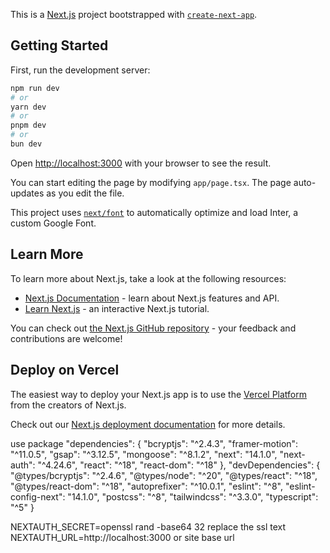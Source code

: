 This is a [Next.js](https://nextjs.org/) project bootstrapped with [`create-next-app`](https://github.com/vercel/next.js/tree/canary/packages/create-next-app).

## Getting Started

First, run the development server:

```bash
npm run dev
# or
yarn dev
# or
pnpm dev
# or
bun dev
```

Open [http://localhost:3000](http://localhost:3000) with your browser to see the result.

You can start editing the page by modifying `app/page.tsx`. The page auto-updates as you edit the file.

This project uses [`next/font`](https://nextjs.org/docs/basic-features/font-optimization) to automatically optimize and load Inter, a custom Google Font.

## Learn More

To learn more about Next.js, take a look at the following resources:

- [Next.js Documentation](https://nextjs.org/docs) - learn about Next.js features and API.
- [Learn Next.js](https://nextjs.org/learn) - an interactive Next.js tutorial.

You can check out [the Next.js GitHub repository](https://github.com/vercel/next.js/) - your feedback and contributions are welcome!

## Deploy on Vercel

The easiest way to deploy your Next.js app is to use the [Vercel Platform](https://vercel.com/new?utm_medium=default-template&filter=next.js&utm_source=create-next-app&utm_campaign=create-next-app-readme) from the creators of Next.js.

Check out our [Next.js deployment documentation](https://nextjs.org/docs/deployment) for more details.

use package
"dependencies": {
"bcryptjs": "^2.4.3",
"framer-motion": "^11.0.5",
"gsap": "^3.12.5",
"mongoose": "^8.1.2",
"next": "14.1.0",
"next-auth": "^4.24.6",
"react": "^18",
"react-dom": "^18"
},
"devDependencies": {
"@types/bcryptjs": "^2.4.6",
"@types/node": "^20",
"@types/react": "^18",
"@types/react-dom": "^18",
"autoprefixer": "^10.0.1",
"eslint": "^8",
"eslint-config-next": "14.1.0",
"postcss": "^8",
"tailwindcss": "^3.3.0",
"typescript": "^5"
}

NEXTAUTH_SECRET=openssl rand -base64 32 replace the ssl text
NEXTAUTH_URL=http://localhost:3000 or site base url
